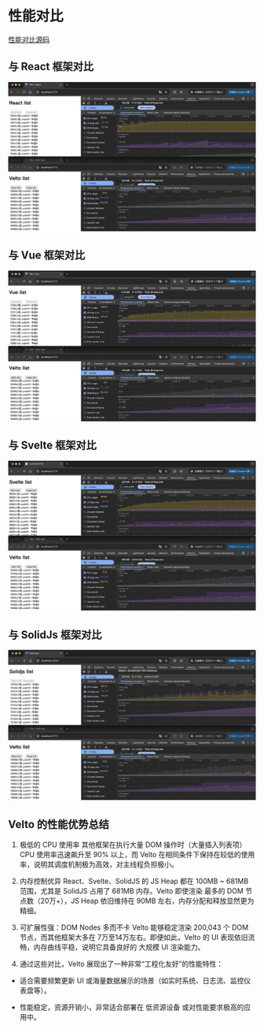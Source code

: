 # 性能对比

[性能对比源码](https://github.com/examples-1/velto-performance-comparison)

## 与 React 框架对比
![React 性能对比图](../../public/performance/velto_react.jpg)

## 与 Vue 框架对比
![Vue 性能对比图](../../public/performance/velto_vue.jpg)

## 与 Svelte 框架对比
![Svelte 性能对比图](../../public/performance/velto_svelte.jpg)

## 与 SolidJs 框架对比
![SolidJs 性能对比图](../../public/performance/velto_solid.jpg)

## Velto 的性能优势总结
1. 极低的 CPU 使用率
其他框架在执行大量 DOM 操作时（大量插入列表项）CPU 使用率迅速飙升至 90% 以上，而 Velto 在相同条件下保持在较低的使用率，说明其调度机制极为高效，对主线程负担极小。

2. 内存控制优异
React、Svelte、SolidJS 的 JS Heap 都在 100MB ~ 681MB 范围，尤其是 SolidJS 占用了 681MB 内存。Velto 即使渲染 最多的 DOM 节点数（20万+），JS Heap 依旧维持在 90MB 左右，内存分配和释放显然更为精细。

3. 可扩展性强：DOM Nodes 多而不卡
Velto 能够稳定渲染 200,043 个 DOM 节点，而其他框架大多在 7万至14万左右。即便如此，Velto 的 UI 表现依旧流畅，内存曲线平稳，说明它具备良好的 大规模 UI 渲染能力。

4. 通过这些对比，Velto 展现出了一种非常“工程化友好”的性能特性：

* 适合需要频繁更新 UI 或海量数据展示的场景（如实时系统、日志流、监控仪表盘等）。

* 性能稳定，资源开销小，非常适合部署在 低资源设备 或对性能要求极高的应用中。